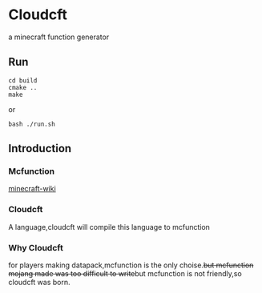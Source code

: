 # Cloudcft
a minecraft function generator
## Run
```
cd build
cmake ..
make
```
or
```
bash ./run.sh
```

## Introduction
### Mcfunction
[minecraft-wiki](https://minecraft.fandom.com/zh/wiki/%E5%87%BD%E6%95%B0)
### Cloudcft
A language,cloudcft will compile this language to mcfunction
### Why Cloudcft
for players making datapack,mcfunction is the only choise.~~but mcfunction mojang made was too difficult to write~~but mcfunction is not friendly,so cloudcft was born.